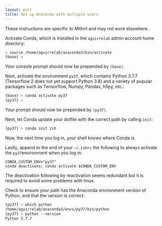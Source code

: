 ```yaml
---
layout: post
title: Set up Anaconda with multiple users
---
```


These instructions are specific to Mithril and may not work elsewhere.

Activate Conda, which is installed in the `aguirrelab` admin account home directory:

```zsh
> source /home/aguirrelab/anaconda3/bin/activate
(base) >
```

Your console prompt should now be prepended by `(base)`.

Next, activate the environment `py37`, which contains Python 3.7.7 (Tensorflow 2 does not yet support Python 3.8) and a variety of popular packages such as Tensorflow, Numpy, Pandas, h5py, etc.:

```zsh
(base) > conda activate py37
(py37) >
```

Your prompt should now be prepended by `(py37)`.

Next, let Conda update your dotfile with the correct path by calling `init`:

```zsh
(py37) > conda init zsh
```

Now, the next time you log in, your shell knows where Conda is.

Lastly, append to the end of your `~/.zshrc` the following to always activate the `py37`environment when you log in:

```
CONDA_CUSTOM_ENV="py37"
conda deactivate; conda activate $CONDA_CUSTOM_ENV
```

The deactivation following by reactivation seems redundant but it is required to avoid some problems with tmux.

Check to ensure your path has the Anaconda environment version of Python, and that the version is correct:

```zsh
(py37) > which python
/home/aguirrelab/anaconda3/envs/py37/bin/python
(py37) > python --version
Python 3.7.7
```